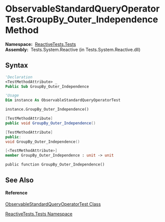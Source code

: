 # ObservableStandardQueryOperatorTest.GroupBy\_Outer\_Independence Method

**Namespace:**  [ReactiveTests.Tests](ReactiveTests.Tests\ReactiveTests.Tests.md)  
**Assembly:**  Tests.System.Reactive (in Tests.System.Reactive.dll)

## Syntax

```vb
'Declaration
<TestMethodAttribute> _
Public Sub GroupBy_Outer_Independence
```

```vb
'Usage
Dim instance As ObservableStandardQueryOperatorTest

instance.GroupBy_Outer_Independence()
```

```csharp
[TestMethodAttribute]
public void GroupBy_Outer_Independence()
```

```c++
[TestMethodAttribute]
public:
void GroupBy_Outer_Independence()
```

```fsharp
[<TestMethodAttribute>]
member GroupBy_Outer_Independence : unit -> unit 
```

```jscript
public function GroupBy_Outer_Independence()
```

## See Also

#### Reference

[ObservableStandardQueryOperatorTest Class](ObservableStandardQueryOperatorTest\ObservableStandardQueryOperatorTest.md)

[ReactiveTests.Tests Namespace](ReactiveTests.Tests\ReactiveTests.Tests.md)




